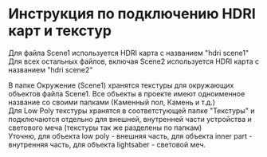# Инструкция по подключению HDRI карт и текстур #
Для файла Scene1 используется HDRI карта с названием "hdri scene1"  
Для всех остальных файлов, включая Scene2 используется HDRI карта с названием "hdri scene2"

В папке Окружение (Scene1) хранятся текстуры для окружающих объектов файла Scene1. Все объекты в проекте имеют одноименное название со своими папками (Каменный пол, Камень и т.д.)  
Для Low Poly текстуры хранятся в соответстующей папке "Текстуры" и подключаются отдельно для внешней, внутренней части устройства и светового меча (текстуры так же разделены по папкам)  
Уточню, для объекта low poly - внешняя часть, для объекта inner part - внутренняя часть, для объекта lightsaber - световой меч.
